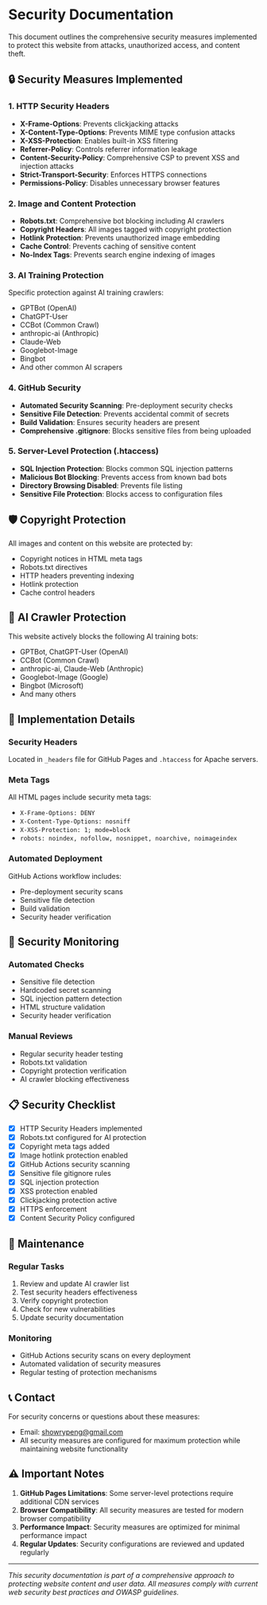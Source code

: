 # Security Documentation

This document outlines the comprehensive security measures implemented to protect this website from attacks, unauthorized access, and content theft.

## 🔒 Security Measures Implemented

### 1. HTTP Security Headers
- **X-Frame-Options**: Prevents clickjacking attacks
- **X-Content-Type-Options**: Prevents MIME type confusion attacks
- **X-XSS-Protection**: Enables built-in XSS filtering
- **Referrer-Policy**: Controls referrer information leakage
- **Content-Security-Policy**: Comprehensive CSP to prevent XSS and injection attacks
- **Strict-Transport-Security**: Enforces HTTPS connections
- **Permissions-Policy**: Disables unnecessary browser features

### 2. Image and Content Protection
- **Robots.txt**: Comprehensive bot blocking including AI crawlers
- **Copyright Headers**: All images tagged with copyright protection
- **Hotlink Protection**: Prevents unauthorized image embedding
- **Cache Control**: Prevents caching of sensitive content
- **No-Index Tags**: Prevents search engine indexing of images

### 3. AI Training Protection
Specific protection against AI training crawlers:
- GPTBot (OpenAI)
- ChatGPT-User
- CCBot (Common Crawl)
- anthropic-ai (Anthropic)
- Claude-Web
- Googlebot-Image
- Bingbot
- And other common AI scrapers

### 4. GitHub Security
- **Automated Security Scanning**: Pre-deployment security checks
- **Sensitive File Detection**: Prevents accidental commit of secrets
- **Build Validation**: Ensures security headers are present
- **Comprehensive .gitignore**: Blocks sensitive files from being uploaded

### 5. Server-Level Protection (.htaccess)
- **SQL Injection Protection**: Blocks common SQL injection patterns
- **Malicious Bot Blocking**: Prevents access from known bad bots
- **Directory Browsing Disabled**: Prevents file listing
- **Sensitive File Protection**: Blocks access to configuration files

## 🛡️ Copyright Protection

All images and content on this website are protected by:
- Copyright notices in HTML meta tags
- Robots.txt directives
- HTTP headers preventing indexing
- Hotlink protection
- Cache control headers

## 🤖 AI Crawler Protection

This website actively blocks the following AI training bots:
- GPTBot, ChatGPT-User (OpenAI)
- CCBot (Common Crawl)
- anthropic-ai, Claude-Web (Anthropic)
- Googlebot-Image (Google)
- Bingbot (Microsoft)
- And many others

## 🔧 Implementation Details

### Security Headers
Located in `_headers` file for GitHub Pages and `.htaccess` for Apache servers.

### Meta Tags
All HTML pages include security meta tags:
- `X-Frame-Options: DENY`
- `X-Content-Type-Options: nosniff`
- `X-XSS-Protection: 1; mode=block`
- `robots: noindex, nofollow, nosnippet, noarchive, noimageindex`

### Automated Deployment
GitHub Actions workflow includes:
- Pre-deployment security scans
- Sensitive file detection
- Build validation
- Security header verification

## 🚨 Security Monitoring

### Automated Checks
- Sensitive file detection
- Hardcoded secret scanning
- SQL injection pattern detection
- HTML structure validation
- Security header verification

### Manual Reviews
- Regular security header testing
- Robots.txt validation
- Copyright protection verification
- AI crawler blocking effectiveness

## 📋 Security Checklist

- [x] HTTP Security Headers implemented
- [x] Robots.txt configured for AI protection
- [x] Copyright meta tags added
- [x] Image hotlink protection enabled
- [x] GitHub Actions security scanning
- [x] Sensitive file gitignore rules
- [x] SQL injection protection
- [x] XSS protection enabled
- [x] Clickjacking protection active
- [x] HTTPS enforcement
- [x] Content Security Policy configured

## 🔄 Maintenance

### Regular Tasks
1. Review and update AI crawler list
2. Test security headers effectiveness
3. Verify copyright protection
4. Check for new vulnerabilities
5. Update security documentation

### Monitoring
- GitHub Actions security scans on every deployment
- Automated validation of security measures
- Regular testing of protection mechanisms

## 📞 Contact

For security concerns or questions about these measures:
- Email: showrypeng@gmail.com
- All security measures are configured for maximum protection while maintaining website functionality

## ⚠️ Important Notes

1. **GitHub Pages Limitations**: Some server-level protections require additional CDN services
2. **Browser Compatibility**: All security measures are tested for modern browser compatibility
3. **Performance Impact**: Security measures are optimized for minimal performance impact
4. **Regular Updates**: Security configurations are reviewed and updated regularly

---

*This security documentation is part of a comprehensive approach to protecting website content and user data. All measures comply with current web security best practices and OWASP guidelines.* 